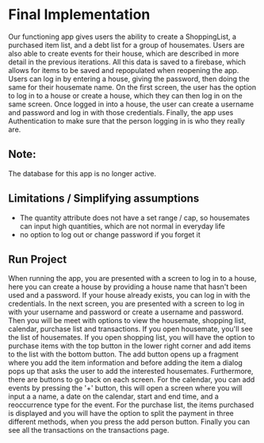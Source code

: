 
# Final Implementation
Our functioning app gives users the ability to create a ShoppingList, a purchased item list, and a debt list for a group of housemates. Users are also able to create events for their house, which are described in more detail in the previous iterations. All this data is saved to a firebase, which allows for items to be saved and repopulated when reopening the app. Users can log in by entering a house, giving the password, then doing the same for their housemate name. On the first screen, the user has the option to log in to a house or create a house, which they can then log in on the same screen. Once logged in into a house, the user can create a username and password and log in with those credentials. Finally, the app uses Authentication to make sure that the person logging in is who they really are.

## Note:
The database for this app is no longer active.

## Limitations / Simplifying assumptions
* The quantity attribute does not have a set range / cap, so housemates can input high quantities, which are not normal in everyday life
* no option to log out or change password if you forget it

## Run Project
When running the app, you are presented with a screen to log in to a house, here you can create a house by providing a house name that hasn't been used and a password. If your house already exists, you can log in with the credentials. In the next screen,  you are presented with a screen to log in with your username and password or create a username and password. Then you will be meet with options to view the housemate, shopping list, calendar, purchase list and transactions. If you open housemate, you'll see the list of housemates. If you open shopping list, you will have the option to purchase items with the top button in the lower right corner and add items to the list with the bottom button. The add button opens up a fragment where you add the item information and before adding the item a dialog pops up that asks the user to add the interested housemates. Furthermore, there are buttons to go back on each screen. For the calendar, you can add events by pressing the '+' button, this will open a screen where you will input a  a name, a date on the calendar, start and end time, and a reoccurrence type for the event. For the purchase list, the items purchased is displayed and you will have the option to split the payment in three different methods, when you press the add person button. Finally you can see all the transactions on the transactions page.



